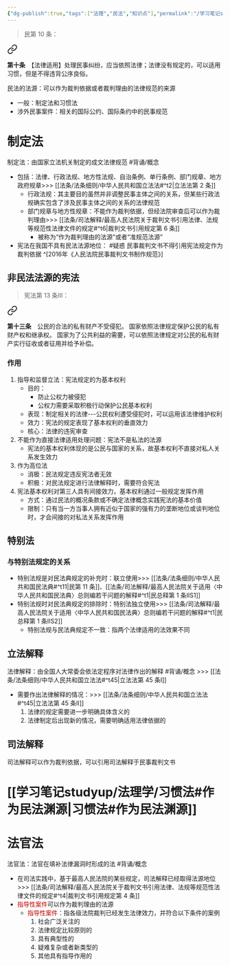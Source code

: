 ```yaml
---
{"dg-publish":true,"tags":["法理","民法","知识点"],"permalink":"/学习笔记studyup/法理学/民法法源/","dgPassFrontmatter":true,"created":"2024-07-16T09:59:26.536+08:00","updated":"2024-10-31T10:34:23.567+08:00"}
---
```


>民第 10 条：
<div class="transclusion internal-embed is-loaded"><a class="markdown-embed-link" href="////#t10" aria-label="Open link"><svg xmlns="http://www.w3.org/2000/svg" width="24" height="24" viewBox="0 0 24 24" fill="none" stroke="currentColor" stroke-width="2" stroke-linecap="round" stroke-linejoin="round" class="svg-icon lucide-link"><path d="M10 13a5 5 0 0 0 7.54.54l3-3a5 5 0 0 0-7.07-7.07l-1.72 1.71"></path><path d="M14 11a5 5 0 0 0-7.54-.54l-3 3a5 5 0 0 0 7.07 7.07l1.71-1.71"></path></svg></a><div class="markdown-embed">



**第十条**　【法律适用】处理民事纠纷，应当依照法律；法律没有规定的，可以适用习惯，但是不得违背公序良俗。 

</div></div>


民法的法源：可以作为裁判依据或者裁判理由的法律规范的来源
- 一般：制定法和习惯法
- 涉外民事案件：相关的国际公约、国际条约中的民事规范
# 制定法
制定法：由国家立法机关制定的成文法律规范 #背诵/概念 
- 包括：法律、行政法规、地方性法规、自治条例、单行条例、部门规章、地方政府规章>>> [[法条/法条细则/中华人民共和国立法法#^t2\|立法法第 2 条]]
	- 行政法规：其主要目的虽然并非调整民事主体之间的关系，但某些行政法规确实包含了涉及民事主体之间的关系的法律规范
	- 部门规章与地方性规章：不能作为裁判依据，但经法院审查后可以作为裁判理由>>> [[法条/司法解释/最高人民法院关于裁判文书引用法律、法规等规范性法律文件的规定#^t6\|裁判文书引用规定第 6 条]]
		- 被称为“作为裁判理由的法源”或者“准规范法源”
- 宪法在我国不具有民法法源地位： #疑惑 民事裁判文书不得引用宪法规定作为裁判依据 ^[2016年《人民法院民事裁判文书制作规范》] 
## 非民法法源的宪法
>宪法第 13 条ⅠⅡ：
<div class="transclusion internal-embed is-loaded"><a class="markdown-embed-link" href="////#t13" aria-label="Open link"><svg xmlns="http://www.w3.org/2000/svg" width="24" height="24" viewBox="0 0 24 24" fill="none" stroke="currentColor" stroke-width="2" stroke-linecap="round" stroke-linejoin="round" class="svg-icon lucide-link"><path d="M10 13a5 5 0 0 0 7.54.54l3-3a5 5 0 0 0-7.07-7.07l-1.72 1.71"></path><path d="M14 11a5 5 0 0 0-7.54-.54l-3 3a5 5 0 0 0 7.07 7.07l1.71-1.71"></path></svg></a><div class="markdown-embed">



**第十三条**　公民的合法的私有财产不受侵犯。
国家依照法律规定保护公民的私有财产权和继承权。
国家为了公共利益的需要，可以依照法律规定对公民的私有财产实行征收或者征用并给予补偿。 

</div></div>

### 作用
1. 指导和监督立法：宪法规定的为基本权利
	- 目的：
		- 防止公权力被侵犯
		- 公权力需要采取积极行动保护公民基本权利
	- 表现：制定相关的法律---公民权利遭受侵犯时，可以运用该法律维护权利
	- 效力：宪法的规定表现了基本权利的垂直效力
	- 核心：法律的违宪审查
2. 不能作为直接法律适用处理问题：宪法不是私法的法源
	- 宪法的基本权利体现的是公民与国家的关系，故基本权利不直接对私人关系发生效力
3. 作为高位法
	- 消极：民法规定违反宪法者无效
	- 积极：对民法规定进行法律解释时，需要符合宪法
4. 宪法基本权利对第三人具有间接效力，基本权利通过一般规定发挥作用
	- 方式：通过民法的概况条款或不确定法律概念实践宪法的基本价值
	- 限制：只有当一方当事人拥有近似于国家的强有力的垄断地位或谈判地位时，才会间接的对私法关系发挥作用
## 特别法
### 与特别法规定的关系
- 特别法规是对民法典规定的补充时：联立使用>>> [[法条/法条细则/中华人民共和国民法典#^t11\|民第 11 条]]、[[法条/司法解释/最高人民法院关于适用〈中华人民共和国民法典〉总则编若干问题的解释#^t1\|民总释第 1 条ⅡS1]]
- 特别法规时对民法典规定的排除时：特别法独立使用>>> [[法条/司法解释/最高人民法院关于适用〈中华人民共和国民法典〉总则编若干问题的解释#^t1\|民总释第 1 条ⅡS2]]
	- 特别法规与民法典规定不一致：指两个法律适用的法效果不同
## 立法解释
法律解释：由全国人大常委会依法定程序对法律作出的解释 #背诵/概念 >>> [[法条/法条细则/中华人民共和国立法法#^t45\|立法法第 45 条Ⅰ]]
- 需要作出法律解释的情况：>>> [[法条/法条细则/中华人民共和国立法法#^t45\|立法法第 45 条Ⅱ]]
	1. 法律的规定需要进一步明确具体含义的
	2. 法律制定后出现新的情况，需要明确适用法律依据的
## 司法解释
司法解释可以作为裁判依据，可以引用司法解释于民事裁判文书
# [[学习笔记studyup/法理学/习惯法#作为民法渊源\|习惯法#作为民法渊源]]
# 法官法 
法官法：法官在填补法律漏洞时形成的法 #背诵/概念 
- 在司法实践中，基于最高人民法院的某些规定，司法解释已经取得法源地位>>> [[法条/司法解释/最高人民法院关于裁判文书引用法律、法规等规范性法律文件的规定#^t4\|裁判文书引用规定第 4 条]]
- <font color="#c00000">指导性案件</font>可以作为裁判理由的法源
	- <font color="#c00000">指导性案件</font>：指各级法院裁判已经发生法律效力，并符合以下条件的案例
		1. 社会广泛关注的
		2. 法律规定比较原则的
		3. 具有典型性的
		4. 疑难复杂或者新类型的
		5. 其他具有指导作用的

